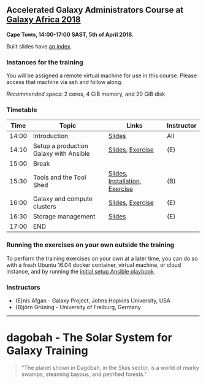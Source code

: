 ## Accelerated Galaxy Administrators Course at [Galaxy Africa 2018](http://galaxyafrica.sanbi.ac.za/)

**Cape Town, 14:00-17:00 SAST, 5th of April 2018.**

Built slides have [an index](https://galaxyproject.github.io/dagobah-training/2018-cape-town/).

### Instances for the training

You will be assigned a remote virtual machine for use in this course. Please
access that machine via ssh and follow along.

_Recommended specs_: 2 cores, 4 GiB memory, and 20 GiB disk

### Timetable

| **Time** | **Topic** | **Links** | **Instructor** |
| -------- | --------- | --------- | ----------- |
| 14:00 | Introduction | [Slides](https://galaxyproject.github.io/dagobah-training/2018-cape-town/00-intro/intro.html#1) | All |
| 14:10 |Setup a production Galaxy with Ansible | [Slides](https://galaxyproject.github.io/dagobah-training/2018-cape-town/14-ansible/ansible-introduction.html#1), [Exercise](https://github.com/galaxyproject/dagobah-training/blob/2018-cape-town/sessions/14-ansible/ex2-galaxy-ansible.md) | (E) |
| 15:00 | Break | | |
| 15:30 | Tools and the Tool Shed | [Slides](https://galaxyproject.github.io/dagobah-training/2018-cape-town/04-tool-shed/shed_intro.html#1), [Installation](https://galaxyproject.github.io/dagobah-training/2018-cape-town/04-tool-shed/tool_installation.html#1), [Exercise](https://github.com/galaxyproject/dagobah-training/blob/2018-cape-town/sessions/04-tool-shed/ex-ephemeris.md) | (B) |
| 16:00 | Galaxy and compute clusters |[Slides](https://galaxyproject.github.io/dagobah-training/2018-cape-town/16-compute-cluster/compute-cluster.html#1), [Exercise](https://github.com/galaxyproject/dagobah-training/blob/2018-cape-town/sessions/16-compute-cluster/ex2-job-destinations.md) | (E) |
| 16:30 | Storage management | [Slides](https://galaxyproject.github.io/dagobah-training/2018-cape-town/19-storage/storage.html) | (E) |
| 17:00 | END | | |

### Running the exercises on your own outside the training

To perform the training exercises on your own at a later time, you can do so with a fresh Ubuntu 16.04 docker container, virtual machine, or cloud instance, and by running the [initial setup Ansible playbook](https://github.com/galaxyproject/dagobah-training/blob/2018-cape-town/GATC-ansible/README.md).

### Instructors

* (E)nis Afgan - Galaxy Project, Johns Hopkins University, USA
* (B)jörn Grüning - University of Freiburg, Germany

---

# dagobah - The Solar System for Galaxy Training
> "The planet shown in Dagobah, in the Sluis sector, is a world of murky swamps, steaming bayous, and petrified forests."
